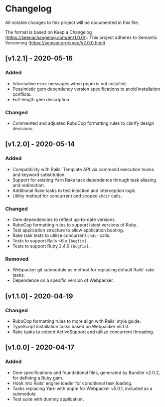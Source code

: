# Changelog

All notable changes to this project will be documented in this file.

The format is based on Keep a Changelog (<https://keepachangelog.com/en/1.0.0/>). This project adheres to Semantic Versioning (<https://semver.org/spec/v2.0.0.html>).

## [v1.2.1] - 2020-05-16

### Added

- Informative error messages when pnpm is not installed.
- Pessimistic gem dependency version specifications to avoid installation conflicts.
- Full-length gem description.

### Changed

- Commented and adjusted RuboCop formatting rules to clarify design decisions.

## [v1.2.0] - 2020-05-14

### Added

- Compatibility with Rails' Template API via command execution hooks and keyword substitution.
- Support for existing Yarn Rake task dependence through task aliasing and redirection.
- Additional Rake tasks to test injection and interception logic.
- Utility method for concurrent and scoped `chdir` calls.

### Changed

- Gem dependencies to reflect up-to-date versions.
- RuboCop formatting rules to support latest versions of Ruby.
- Test application structure to allow application booting.
- Rake task tests to utilize concurrent `chdir` calls.
- Tests to support Rails <6.x `[bugfix]`.
- Tests to support Ruby 2.4.9 `[bugfix]`.

### Removed

- Webpacker git submodule as method for replacing default Rails' rake tasks.
- Dependence on a specific version of Webpacker.

## [v1.1.0] - 2020-04-19

### Changed

- RuboCop formatting rules to more align with Rails' style guide.
- TypeScript installation tasks based on Webpacker v5.1.0.
- Rake tasks to extend ActiveSupport and utilize concurrent threading.

## [v1.0.0] - 2020-04-17

### Added

- Gem specifications and foundational files, generated by Bundler v2.0.2, for defining a Ruby gem.
- Hook into Rails' engine loader for conditional task loading.
- Tasks replacing Yarn with pnpm for Webpacker v5.0.1, included as a submodule.
- Test suite with dummy application.
